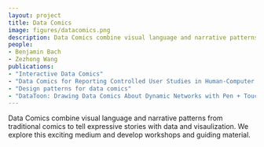 ```yaml
---
layout: project
title: Data Comics
image: figures/datacomics.png
description: Data Comics combine visual language and narrative patterns from traditional comics to tell expressive stories with data and visaulization. We explore this exciting medium and develop workshops and guiding material
people:
- Benjamin Bach
- Zezhong Wang
publications:
- "Interactive Data Comics"
- "Data Comics for Reporting Controlled User Studies in Human-Computer Interaction"
- "Design patterns for data comics"
- "DataToon: Drawing Data Comics About Dynamic Networks with Pen + Touch Interaction"
---
```


Data Comics combine visual language and narrative patterns from traditional comics to tell expressive stories with data and visaulization. We explore this exciting medium and develop workshops and guiding material.

